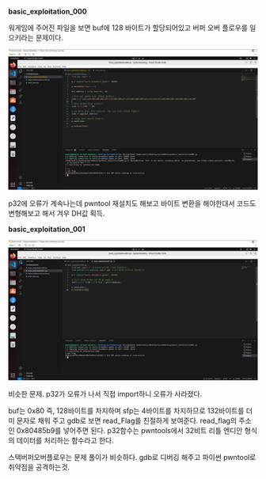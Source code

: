 ****basic_exploitation_000****

워게임에 주어진 파일을 보면 buf에 128 바이트가 할당되어있고 버퍼 오버 플로우를 일으키라는 문제이다.

![basic_exploitation_000.jpg](https://github.com/JoWoonJi/Dreamhack_Wargame/blob/main/SystemHacking/img/basic_exploitation_000.jpg)

p32에 오류가 계속나는데 pwntool 재설치도 해보고 바이트 변환을 해야한대서 코드도 변형해보고 해서 겨우 DH값 획득.

**basic_exploitation_001**

![basic_exploitation_001.jpg](https://github.com/JoWoonJi/Dreamhack_Wargame/blob/main/SystemHacking/img/basic_exploitation_001.jpg)

비슷한 문제. p32가 오류가 나서 직접 import하니 오류가 사라졌다. 

buf는 0x80 즉, 128바이트를 차지하며 sfp는 4바이트를 차지하므로 132바이트를 더미 문자로 채워 주고 gdb로 보면 read_Flag를 친절하게 보여준다. read_flag의 주소인 0x80485b9를 넣어주면 된다. p32함수는 pwntools에서 32비트 리틀 엔디안 형식의 데이터를 처리하는 함수라고 한다.

스택버퍼오버플로우는 문제 풀이가 비슷하다. gdb로 디버깅 해주고 파이썬 pwntool로 취약점을 공격하는것.
